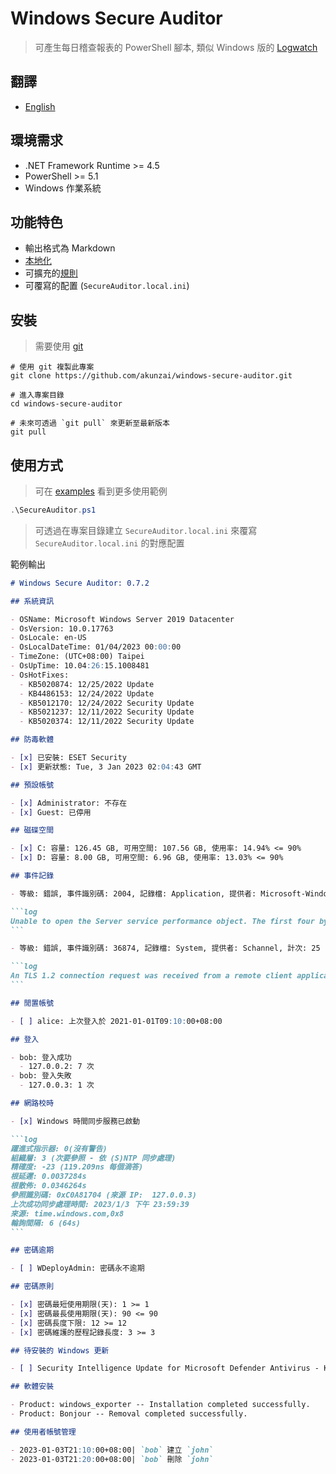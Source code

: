# Windows Secure Auditor

> 可產生每日稽查報表的 PowerShell 腳本, 類似 Windows 版的 [Logwatch](https://sourceforge.net/projects/logwatch/)

## 翻譯

- [English](./README.md)

## 環境需求

- .NET Framework Runtime >= 4.5
- PowerShell >= 5.1
- Windows 作業系統

## 功能特色

- 輸出格式為 Markdown
- [本地化](https://learn.microsoft.com/powershell/module/microsoft.powershell.core/about/about_script_internationalization)
- 可擴充的[規則](./rules/)
- 可覆寫的配置 (`SecureAuditor.local.ini`)

## 安裝

> 需要使用 [git](https://git-scm.com/downloads)

```powershll
# 使用 git 複製此專案
git clone https://github.com/akunzai/windows-secure-auditor.git

# 進入專案目錄
cd windows-secure-auditor

# 未來可透過 `git pull` 來更新至最新版本
git pull
```

## 使用方式

> 可在 [examples](./examples/) 看到更多使用範例

```powershell
.\SecureAuditor.ps1
```

> 可透過在專案目錄建立 `SecureAuditor.local.ini` 來覆寫 `SecureAuditor.local.ini` 的對應配置

範例輸出

````markdown
# Windows Secure Auditor: 0.7.2

## 系統資訊

- OSName: Microsoft Windows Server 2019 Datacenter
- OsVersion: 10.0.17763
- OsLocale: en-US
- OsLocalDateTime: 01/04/2023 00:00:00
- TimeZone: (UTC+08:00) Taipei
- OsUpTime: 10.04:26:15.1008481
- OsHotFixes:
  - KB5020874: 12/25/2022 Update
  - KB4486153: 12/24/2022 Update
  - KB5012170: 12/24/2022 Security Update
  - KB5021237: 12/11/2022 Security Update
  - KB5020374: 12/11/2022 Security Update

## 防毒軟體

- [x] 已安裝: ESET Security
- [x] 更新狀態: Tue, 3 Jan 2023 02:04:43 GMT

## 預設帳號

- [x] Administrator: 不存在
- [x] Guest: 已停用

## 磁碟空間

- [x] C: 容量: 126.45 GB, 可用空間: 107.56 GB, 使用率: 14.94% <= 90%
- [x] D: 容量: 8.00 GB, 可用空間: 6.96 GB, 使用率: 13.03% <= 90%

## 事件記錄

- 等級: 錯誤, 事件識別碼: 2004, 記錄檔: Application, 提供者: Microsoft-Windows-PerfNet, 計次: 1

```log
Unable to open the Server service performance object. The first four bytes (DWORD) of the Data section contains the status code.
```

- 等級: 錯誤, 事件識別碼: 36874, 記錄檔: System, 提供者: Schannel, 計次: 25

```log
An TLS 1.2 connection request was received from a remote client application, but none of the cipher suites supported by the client application are supported by the server. The TLS connection request has failed.
```

## 閒置帳號

- [ ] alice: 上次登入於 2021-01-01T09:10:00+08:00

## 登入

- bob: 登入成功
  - 127.0.0.2: 7 次
- bob: 登入失敗
  - 127.0.0.3: 1 次

## 網路校時

- [x] Windows 時間同步服務已啟動

```log
躍進式指示器: 0(沒有警告)
組織層: 3 (次要參照 - 依 (S)NTP 同步處理)
精確度: -23 (119.209ns 每個滴答)
根延遲: 0.0037284s
根散佈: 0.0346264s
參照識別碼: 0xC0A81704 (來源 IP:  127.0.0.3)
上次成功同步處理時間: 2023/1/3 下午 23:59:39
來源: time.windows.com,0x8
輪詢間隔: 6 (64s)
```

## 密碼逾期

- [ ] WDeployAdmin: 密碼永不逾期

## 密碼原則

- [x] 密碼最短使用期限(天): 1 >= 1
- [x] 密碼最長使用期限(天): 90 <= 90
- [x] 密碼長度下限: 12 >= 12
- [x] 密碼維護的歷程記錄長度: 3 >= 3

## 待安裝的 Windows 更新

- [ ] Security Intelligence Update for Microsoft Defender Antivirus - KB2267602 (Version 1.381.1969.0)

## 軟體安裝

- Product: windows_exporter -- Installation completed successfully.
- Product: Bonjour -- Removal completed successfully.

## 使用者帳號管理

- 2023-01-03T21:10:00+08:00| `bob` 建立 `john` 
- 2023-01-03T21:20:00+08:00| `bob` 刪除 `john`
````
